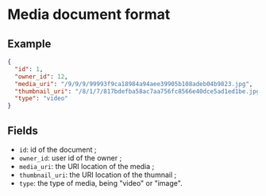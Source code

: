 # Media document format

## Example

```json
{
  "id": 1,
  "owner_id": 12,
  "media_uri": "/9/9/9/99993f9ca18984a94aee39905b108adeb04b9823.jpg",
  "thumbnail_uri": "/8/1/7/817bdefba58ac7aa756fc8566e40dce5ad1ed1be.jpg",
  "type": "video"
}
```

## Fields

  * ```id```: id of the document ;
  * ```owner_id```: user id of the owner ;
  * ```media_uri```: the URI location of the media ;
  * ```thumbnail_uri```: the URI location of the thumnail ;
  * ```type```: the type of media, being "video" or "image".
